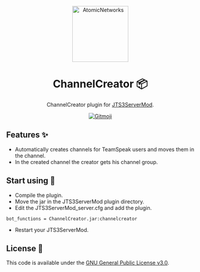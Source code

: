 <p align="center">
  <a href="https://atomicnetworks.eu">
    <img alt="AtomicNetworks" src="https://cdn.atomicnetworks.eu/atnw/logo/logo.png" width="150" />
  </a>
</p>
<h1 align="center">
  ChannelCreator 📦
</h1>

<p align="center">
  ChannelCreator plugin for <a href="https://www.stefan1200.de/forum/index.php?topic=3.0">JTS3ServerMod</a>.
</p>
<p align="center">
  <a href="https://gitmoji.carloscuesta.me">
      <img src="https://img.shields.io/badge/gitmoji-%20😜%20😍-FFDD67.svg?style=flat-square" alt="Gitmoji">
  </a>  
</p>

## Features ✨
* Automatically creates channels for TeamSpeak users and moves them in the channel.
* In the created channel the creator gets his channel group.

## Start using 🔌
* Compile the plugin.
* Move the jar in the JTS3ServerMod plugin directory.
* Edit the JTS3ServerMod_server.cfg and add the plugin.
```
bot_functions = ChannelCreator.jar:channelcreator
````
* Restart your JTS3ServerMod.

## License 📑
This code is available under the <a href="https://github.com/atomicnetworkseu/JTS3ServerMod-ChannelCreator/blob/master/LICENSE">GNU General Public License v3.0</a>.
